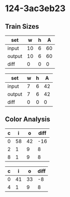 # 124-3ac3eb23
## Train Sizes

|set|w|h|A|
|---|---|---|---|
|input|10|6|60|
|output|10|6|60|
|diff|0|0|0|


|set|w|h|A|
|---|---|---|---|
|input|7|6|42|
|output|7|6|42|
|diff|0|0|0|


## Color Analysis

|c|i|o|diff|
|---|---|---|---|
|0|58|42|-16|
|2|1|9|8|
|8|1|9|8|


|c|i|o|diff|
|---|---|---|---|
|0|41|33|-8|
|4|1|9|8|

